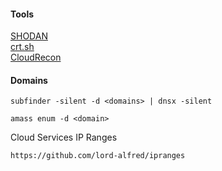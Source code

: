 #### Tools

[SHODAN](https://www.shodan.io/) <br>
[crt.sh](https://crt.sh/) <br>
[CloudRecon](https://github.com/g0ldencybersec/cloudrecon)

#### Domains

```
subfinder -silent -d <domains> | dnsx -silent
```

```
amass enum -d <domain>
```

Cloud Services IP Ranges

```
https://github.com/lord-alfred/ipranges
```